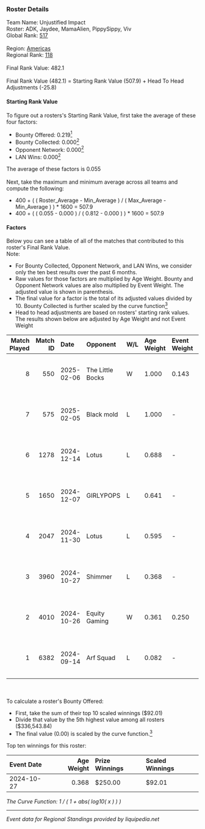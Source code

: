 ### Roster Details<br />
Team Name: Unjustified Impact<br />
Roster: ADK, Jaydee, MamaAlien, PippySippy, Viv<br />
Global Rank: [517](../../standings_global_2025_03_01.md)<br />
<br />
Region: [Americas]( ../../standings_americas_2025_03_01.md)<br />
Regional Rank: [118]( ../../standings_americas_2025_03_01.md)<br />
<br />
Final Rank Value:  482.1<br />
<br />
Final Rank Value (482.1) = Starting Rank Value (507.9) + Head To Head Adjustments (-25.8)<br />

#### Starting Rank Value<br />
To figure out a rosters's Starting Rank Value, first take the average of these four factors:<br />
- Bounty Offered: 0.219[<sup>1</sup>](#table2)
- Bounty Collected: 0.000[<sup>2</sup>](#table1)
- Opponent Network: 0.000[<sup>2</sup>](#table1)
- LAN Wins: 0.000[<sup>2</sup>](#table1)

The average of these factors is 0.055<br />
<br />
Next, take the maximum and minimum average across all teams and compute the following:<br />
- 400 + ( ( Roster_Average - Min_Average ) / ( Max_Average - Min_Average ) ) * 1600 = 507.9
- 400 + ( ( 0.055 - 0.000 ) / ( 0.812 - 0.000 ) ) * 1600 = 507.9


#### Factors<br />
Below you can see a table of all of the matches that contributed to this roster's Final Rank Value.<br />
Note:<br />

- For Bounty Collected, Opponent Network, and LAN Wins, we consider only the ten best results over the past 6 months.
- Raw values for those factors are multiplied by Age Weight. Bounty and Opponent Network values are also multiplied by Event Weight. The adjusted value is shown in parenthesis.
- The final value for a factor is the total of its adjusted values divided by 10. Bounty Collected is further scaled by the curve function[<sup>3</sup>](#curveFunction)
- Head to head adjustments are based on rosters' starting rank values. The results shown below are adjusted by Age Weight and not Event Weight
<span id="table1"></span><br />


| Match Played | Match ID | Date       | Opponent         | W/L | Age Weight | Event Weight | Bounty Collected | Opponent Network | LAN Wins  | H2H Adj. | Roster                                       |
| -: | -: | :- | :- | :- | :- | :- | :- | :- | :- | -: | :- |
|            8 |      550 | 2025-02-06 | The Little Bocks | W   | 1.000      | 0.143        | 0.000 (0.000)    | 0.000 (0.000)    | 0 (0.000) |    11.55 | ADK, Jaydee, MamaAlien, PippySippy, Viv      |
|            7 |      575 | 2025-02-05 | Black mold       | L   | 1.000      | -            | -                | -                | -         |   -15.45 | ADK, Jaydee, MamaAlien, PippySippy, Viv      |
|            6 |     1278 | 2024-12-14 | Lotus            | L   | 0.688      | -            | -                | -                | -         |    -7.24 | ADK, Bouchard, Jaydee, MamaAlien, PippySippy |
|            5 |     1650 | 2024-12-07 | GIRLYPOPS        | L   | 0.641      | -            | -                | -                | -         |    -7.78 | ADK, Jaydee, Kimmy, MamaAlien, PippySippy    |
|            4 |     2047 | 2024-11-30 | Lotus            | L   | 0.595      | -            | -                | -                | -         |    -6.61 | ADK, Jaydee, Knopk@, MamaAlien, PippySippy   |
|            3 |     3960 | 2024-10-27 | Shimmer          | L   | 0.368      | -            | -                | -                | -         |    -3.33 | ADK, Jaydee, Knopk@, MamaAlien, PippySippy   |
|            2 |     4010 | 2024-10-26 | Equity Gaming    | W   | 0.361      | 0.250        | 0.000 (0.000)    | 0.000 (0.000)    | 0 (0.000) |     4.02 | ADK, Jaydee, Knopk@, MamaAlien, PippySippy   |
|            1 |     6382 | 2024-09-14 | Arf Squad        | L   | 0.082      | -            | -                | -                | -         |    -1.00 | ADK, Chowdzz, jaydee, Knopk@, PippySippy     |

<br />
<span id="table2"></span><br />
To calculate a roster's Bounty Offered:<br />

- First, take the sum of their top 10 scaled winnings ($92.01)
- Divide that value by the 5th highest value among all rosters ($336,543.84)
- The final value (0.00) is scaled by the curve function.[<sup>3</sup>](#curveFunction)

Top ten winnings for this roster:<br />

| Event Date | Age Weight | Prize Winnings | Scaled Winnings |
| :- | -: | :- | :- |
| 2024-10-27 |      0.368 | $250.00        | $92.01          |


<span id="curveFunction"></span>_The Curve Function: 1 / ( 1 + abs( log10( x ) ) )_<br />

---
_Event data for Regional Standings provided by liquipedia.net_<br />
